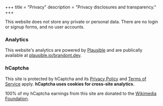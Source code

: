 +++
title = "Privacy"
description = "Privacy disclosures and transparency."
+++

This website does not store any private or personal data. There are no login or signup forms, and no user accounts.  

### Analytics

This website's analytics are powered by [Plausible](https://plausible.io) and are publically available at [plausible.io/brandont.dev](https://plausible.io/brandont.dev).

### hCaptcha

This site is protected by hCaptcha and its [Privacy Policy](https://www.hcaptcha.com/privacy) and [Terms of Service](https://www.hcaptcha.com/terms) apply. 
**hCaptcha uses cookies for cross-site analytics.**

100% of my hCaptcha earnings from this site are donated to the [Wikimedia Foundation](https://wikimediafoundation.org).
